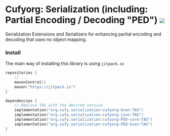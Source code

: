 # Cufyorg: Serialization (including: Partial Encoding / Decoding "PED") [![](https://jitpack.io/v/org.cufy/serialization.svg)](https://jitpack.io/#org.cufy/serialization)

Serialization Extensions and Serializers for enhancing partial encoding and decoding
that uses no object mapping.

### Install

The main way of installing this library is
using `jitpack.io`

```kts
repositories {
    // ...
    mavenCentral()
    maven("https://jitpack.io")
}

dependencies {
    // Replace TAG with the desired version
    implementation("org.cufy.serialization:cufyorg-bson:TAG")
    implementation("org.cufy.serialization:cufyorg-json:TAG")
    implementation("org.cufy.serialization:cufyorg-PED-core:TAG")
    implementation("org.cufy.serialization:cufyorg-PED-bson:TAG")
}
```
